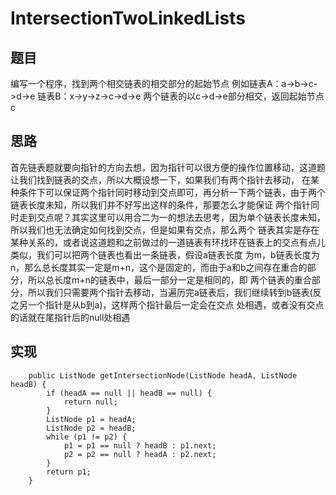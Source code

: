 # IntersectionTwoLinkedLists

## 题目
编写一个程序，找到两个相交链表的相交部分的起始节点
例如链表A：a->b->c->d->e
链表B：x->y->z->c->d->e
两个链表的以c->d->e部分相交，返回起始节点c
 
## 思路 
首先链表题就要向指针的方向去想，因为指针可以很方便的操作位置移动，这道题让我们找到链表的交点，所以大概设想一下，如果我们有两个指针去移动，
在某种条件下可以保证两个指针同时移动到交点即可，再分析一下两个链表，由于两个链表长度未知，所以我们并不好写出这样的条件，那要怎么才能保证
两个指针同时走到交点呢？其实这里可以用合二为一的想法去思考，因为单个链表长度未知，所以我们也无法确定如何找到交点，但是如果有交点，那么两个
链表其实是存在某种关系的，或者说这道题和之前做过的一道链表有环找环在链表上的交点有点儿类似，我们可以把两个链表也看出一条链表，假设a链表长度
为m，b链表长度为n，那么总长度其实一定是m+n，这个是固定的，而由于a和b之间存在重合的部分，所以总长度m+n的链表中，最后一部分一定是相同的，即
两个链表的重合部分，所以我们只需要两个指针去移动，当遍历完a链表后，我们继续转到b链表(反之另一个指针是从b到a)，这样两个指针最后一定会在交点
处相遇，或者没有交点的话就在尾指针后的null处相遇

## 实现 
```
    public ListNode getIntersectionNode(ListNode headA, ListNode headB) {
        if (headA == null || headB == null) {
            return null;
        }
        ListNode p1 = headA;
        ListNode p2 = headB;
        while (p1 != p2) {
            p1 = p1 == null ? headB : p1.next;
            p2 = p2 == null ? headA : p2.next;
        }
        return p1;
    }
```